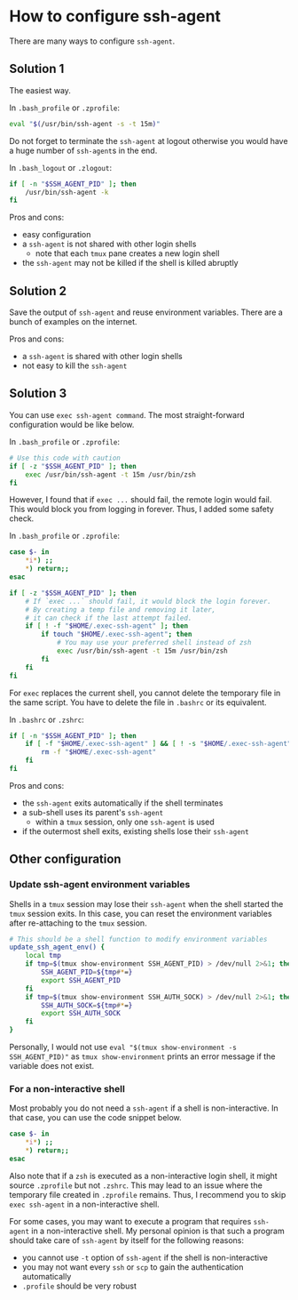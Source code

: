 # How to configure ssh-agent

There are many ways to configure `ssh-agent`.

## Solution 1

The easiest way.

In `.bash_profile` or `.zprofile`:
``` sh
eval "$(/usr/bin/ssh-agent -s -t 15m)"
```

Do not forget to terminate the `ssh-agent` at logout otherwise you would have
a huge number of `ssh-agent`s in the end.

In `.bash_logout` or `.zlogout`:
``` sh
if [ -n "$SSH_AGENT_PID" ]; then
    /usr/bin/ssh-agent -k
fi
```

Pros and cons:
- easy configuration
- a `ssh-agent` is not shared with other login shells
    - note that each `tmux` pane creates a new login shell
- the `ssh-agent` may not be killed if the shell is killed abruptly

## Solution 2

Save the output of `ssh-agent` and reuse environment variables.
There are a bunch of examples on the internet.

Pros and cons:
- a `ssh-agent` is shared with other login shells
- not easy to kill the `ssh-agent`

## Solution 3

You can use `exec ssh-agent command`.
The most straight-forward configuration would be like below.

In `.bash_profile` or `.zprofile`:
``` sh
# Use this code with caution
if [ -z "$SSH_AGENT_PID" ]; then
    exec /usr/bin/ssh-agent -t 15m /usr/bin/zsh
fi
```

However, I found that if `exec ...` should fail, the remote login would fail.
This would block you from logging in forever. Thus, I added some safety check.

In `.bash_profile` or `.zprofile`:
``` sh
case $- in
    *i*) ;;
    *) return;;
esac

if [ -z "$SSH_AGENT_PID" ]; then
    # If `exec ...` should fail, it would block the login forever.
    # By creating a temp file and removing it later,
    # it can check if the last attempt failed.
    if [ ! -f "$HOME/.exec-ssh-agent" ]; then
        if touch "$HOME/.exec-ssh-agent"; then
            # You may use your preferred shell instead of zsh
            exec /usr/bin/ssh-agent -t 15m /usr/bin/zsh
        fi
    fi
fi
```

For `exec` replaces the current shell, you cannot delete the temporary file
in the same script. You have to delete the file in `.bashrc` or its equivalent.

In `.bashrc` or `.zshrc`:
``` sh
if [ -n "$SSH_AGENT_PID" ]; then
    if [ -f "$HOME/.exec-ssh-agent" ] && [ ! -s "$HOME/.exec-ssh-agent" ]; then
        rm -f "$HOME/.exec-ssh-agent"
    fi
fi
```

Pros and cons:
- the `ssh-agent` exits automatically if the shell terminates
- a sub-shell uses its parent's `ssh-agent`
    - within a `tmux` session, only one `ssh-agent` is used
- if the outermost shell exits, existing shells lose their `ssh-agent`

## Other configuration

### Update ssh-agent environment variables

Shells in a `tmux` session may lose their `ssh-agent` when the shell started
the `tmux` session exits. In this case, you can reset the environment variables
after re-attaching to the `tmux` session.

``` sh
# This should be a shell function to modify environment variables
update_ssh_agent_env() {
    local tmp
    if tmp=$(tmux show-environment SSH_AGENT_PID) > /dev/null 2>&1; then
        SSH_AGENT_PID=${tmp#*=}
        export SSH_AGENT_PID
    fi
    if tmp=$(tmux show-environment SSH_AUTH_SOCK) > /dev/null 2>&1; then
        SSH_AUTH_SOCK=${tmp#*=}
        export SSH_AUTH_SOCK
    fi
}
```

Personally, I would not use `eval "$(tmux show-environment -s SSH_AGENT_PID)"`
as `tmux show-environment` prints an error message if the variable does not
exist.

### For a non-interactive shell

Most probably you do not need a `ssh-agent` if a shell is non-interactive.
In that case, you can use the code snippet below.

``` sh
case $- in
    *i*) ;;
    *) return;;
esac
```

Also note that if a `zsh` is executed as a non-interactive login shell, it might
source `.zprofile` but not `.zshrc`. This may lead to an issue where the
temporary file created in `.zprofile` remains. Thus, I recommend you to skip
`exec ssh-agent` in a non-interactive shell.

For some cases, you may want to execute a program that requires `ssh-agent` in
a non-interactive shell. My personal opinion is that such a program should
take care of `ssh-agent` by itself for the following reasons:
- you cannot use `-t` option of `ssh-agent` if the shell is non-interactive
- you may not want every `ssh` or `scp` to gain the authentication automatically
- `.profile` should be very robust
